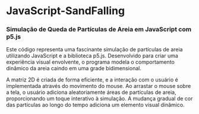 # JavaScript-SandFalling

<h3>Simulação de Queda de Partículas de Areia em JavaScript com p5.js</h3>

<p>Este código representa uma fascinante simulação de partículas de areia utilizando JavaScript e a biblioteca p5.js. Desenvolvido para criar uma experiência visual envolvente,
o programa modela o comportamento dinâmico da areia caindo em uma grade bidimensional.</p>

<p>A matriz 2D é criada de forma eficiente, e a interação com o usuário é implementada através do movimento do mouse. Ao arrastar o mouse sobre a tela, o usuário adiciona aleatoriamente áreas de partículas de areia,
proporcionando um toque interativo à simulação. A mudança gradual de cor das partículas ao longo do tempo adiciona um elemento visual dinâmico.</p>
